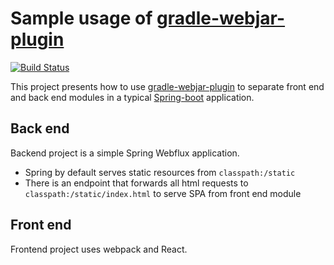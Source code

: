 # Sample usage of [gradle-webjar-plugin](https://github.com/coditory/gradle-webjar-plugin)
[![Build Status](https://travis-ci.com/coditory/gradle-webjar-plugin-sample.svg?branch=master)](https://travis-ci.com/coditory/gradle-webjar-plugin-sample)

This project presents how to use [gradle-webjar-plugin](https://github.com/coditory/gradle-webjar-plugin)
to separate front end and back end modules in a typical [Spring-boot](https://spring.io/projects/spring-boot) application.

## Back end
Backend project is a simple Spring Webflux application.
- Spring by default serves static resources from `classpath:/static`
- There is an endpoint that forwards all html requests to `classpath:/static/index.html` to serve SPA from front end module

## Front end
Frontend project uses webpack and React.